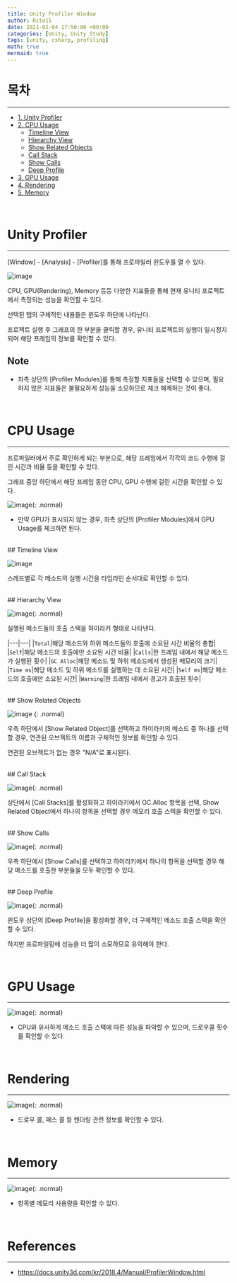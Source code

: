 ```yaml
---
title: Unity Profiler Window
author: Rito15
date: 2021-02-04 17:50:00 +09:00
categories: [Unity, Unity Study]
tags: [unity, csharp, profiling]
math: true
mermaid: true
---
```


# 목차
---

- [1. Unity Profiler](#unity-profiler)
- [2. CPU Usage](#cpu-usage)
  - [Timeline View](#timeline-view)
  - [Hierarchy View](#hierarchy-view)
  - [Show Related Objects](#show-related-objects)
  - [Call Stack](#call-stack)
  - [Show Calls](#show-calls)
  - [Deep Profile](#deep-profile)
- [3. GPU Usage](#gpu-usage)
- [4. Rendering](#rendering)
- [5. Memory](#memory)


<br>

# Unity Profiler
---
[Window] - [Analysis] - [Profiler]를 통해 프로파일러 윈도우를 열 수 있다.

![image](https://user-images.githubusercontent.com/42164422/106927000-0a712380-6755-11eb-87bd-ba4d22bf0bbc.png)

CPU, GPU(Rendering), Memory 등등 다양한 지표들을 통해 현재 유니티 프로젝트에서 측정되는 성능을 확인할 수 있다.

선택된 탭의 구체적인 내용들은 윈도우 하단에 나타난다.

프로젝트 실행 후 그래프의 한 부분을 클릭할 경우, 유니티 프로젝트의 실행이 일시정지되며 해당 프레임의 정보를 확인할 수 있다.

## **Note**
- 좌측 상단의 [Profiler Modules]를 통해 측정할 지표들을 선택할 수 있으며, 필요하지 않은 지표들은 불필요하게 성능을 소모하므로 체크 해제하는 것이 좋다.

<br>

# CPU Usage
---
프로파일러에서 주로 확인하게 되는 부분으로, 해당 프레임에서 각각의 코드 수행에 걸린 시간과 비율 등을 확인할 수 있다.

그래프 중앙 하단에서 해당 프레임 동안 CPU, GPU 수행에 걸린 시간을 확인할 수 있다.

![image](https://user-images.githubusercontent.com/42164422/106927047-1957d600-6755-11eb-8035-14de7be3294a.png){: .normal}

- 만약 GPU가 표시되지 않는 경우, 좌측 상단의 [Profiler Modules]에서 GPU Usage를 체크하면 된다.

<br>
## Timeline View

![image](https://user-images.githubusercontent.com/42164422/106882158-c7498d00-6721-11eb-95e5-11b029ed4989.png)

스레드별로 각 메소드의 실행 시간을 타임라인 순서대로 확인할 수 있다.

<br>
## Hierarchy View

![image](https://user-images.githubusercontent.com/42164422/106927972-0d204880-6756-11eb-8f32-bd2812f68a0f.png){: .normal}

실행된 메소드들의 호출 스택을 하이라키 형태로 나타낸다.

|---|---|
|`Total`|해당 메소드와 하위 메소드들의 호출에 소요된 시간 비율의 총합|
|`Self`|해당 메소드의 호출에만 소요된 시간 비율|
|`Calls`|한 프레임 내에서 해당 메소드가 실행된 횟수|
|`GC Alloc`|해당 메소드 및 하위 메소드에서 생성된 메모리의 크기|
|`Time ms`|해당 메소드 및 하위 메소드를 실행하는 데 소요된 시간|
|`Self ms`|해당 메소드의 호출에만 소요된 시간|
|`Warning`|한 프레임 내에서 경고가 호출된 횟수|

<br>
## Show Related Objects

![image](https://user-images.githubusercontent.com/42164422/106928125-34771580-6756-11eb-9b05-876b0d8278cd.png)
{: .normal}

우측 하단에서 [Show Related Object]를 선택하고 하이라키의 메소드 중 하나를 선택할 경우, 연관된 오브젝트의 이름과 구체적인 정보를 확인할 수 있다.

연관된 오브젝트가 없는 경우 "N/A"로 표시된다.


<br>
## Call Stack

![image](https://user-images.githubusercontent.com/42164422/106928446-8881fa00-6756-11eb-9d67-984138170f56.png){: .normal}

상단에서 [Call Stacks]를 활성화하고 하이라키에서 GC.Alloc 항목을 선택, Show Related Object에서 하나의 항목을 선택할 경우 메모리 호출 스택을 확인할 수 있다.

<br>
## Show Calls

![image](https://user-images.githubusercontent.com/42164422/106928534-9fc0e780-6756-11eb-9ab9-0d4a7066244e.png){: .normal}

우측 하단에서 [Show Calls]를 선택하고 하이라키에서 하나의 항목을 선택할 경우 해당 메소드를 호출한 부분들을 모두 확인할 수 있다.

<br>
## Deep Profile

![image](https://user-images.githubusercontent.com/42164422/106928722-d1d24980-6756-11eb-85b3-a485b76a74d4.png){: .normal}

윈도우 상단의 [Deep Profile]을 활성화할 경우, 더 구체적인 메소드 호출 스택을 확인할 수 있다.

하지만 프로파일링에 성능을 더 많이 소모하므로 유의해야 한다.

<br>

# GPU Usage
---

![image](https://user-images.githubusercontent.com/42164422/106928934-18c03f00-6757-11eb-8869-4cae095f30a3.png){: .normal}

- CPU와 유사하게 메소드 호출 스택에 따른 성능을 파악할 수 있으며, 드로우콜 횟수를 확인할 수 있다.

<br>

# Rendering
---

![image](https://user-images.githubusercontent.com/42164422/106878840-c878bb00-671d-11eb-9a57-b1f0b2c43b44.png){: .normal}

- 드로우 콜, 패스 콜 등 렌더링 관련 정보를 확인할 수 있다.

<br>

# Memory
---

![image](https://user-images.githubusercontent.com/42164422/106881595-15aa5c00-6721-11eb-9cc0-20aba09631ea.png){: .normal}

- 항목별 메모리 사용량을 확인할 수 있다.

<br>

# References
---
- <https://docs.unity3d.com/kr/2018.4/Manual/ProfilerWindow.html>
